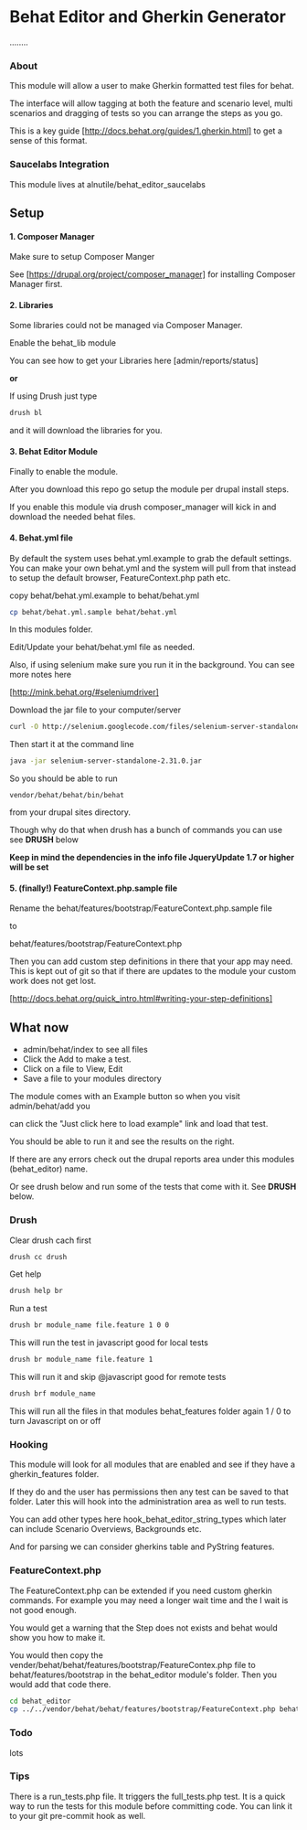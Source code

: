 # Behat Editor and Gherkin Generator
........
### About

This module will allow a user to make Gherkin formatted test files for behat.

The interface will allow tagging at both the feature and scenario level, multi scenarios and dragging
of tests so you can arrange the steps as you go.

This is a key guide [http://docs.behat.org/guides/1.gherkin.html] to get a sense of this format.


### Saucelabs Integration

This module lives at alnutile/behat_editor_saucelabs

## Setup

#### 1. Composer Manager

Make sure to setup Composer Manger

See [https://drupal.org/project/composer_manager] for installing Composer Manager first.

#### 2. Libraries

Some libraries could not be managed via Composer Manager.

Enable the behat_lib module

You can see how to get your Libraries here [admin/reports/status]

**or**

If using Drush just type 

```bash
drush bl 
```

and it will download the libraries for you.


#### 3. Behat Editor Module

Finally to enable the module.

After you download this repo go setup the module per drupal install steps.

If you enable this module via drush composer_manager will kick in and download the needed behat files.


#### 4. Behat.yml file

By default the system uses behat.yml.example to grab the default settings. You can make your own behat.yml and the system will pull from that instead to setup the default browser, FeatureContext.php path etc.

copy behat/behat.yml.example to behat/behat.yml

```bash
cp behat/behat.yml.sample behat/behat.yml
```

In this modules folder.

Edit/Update your behat/behat.yml file as needed. 

Also, if using selenium make sure you run it in the background. You can see more notes here 

[http://mink.behat.org/#seleniumdriver]

Download the jar file to your computer/server

```bash
curl -O http://selenium.googlecode.com/files/selenium-server-standalone-2.31.0.jar
```

Then start it at the command line

```bash
java -jar selenium-server-standalone-2.31.0.jar
```

So you should be able to run

```
vendor/behat/behat/bin/behat
```

from your drupal sites directory.

Though why do that when drush has a bunch of commands you can use see **DRUSH** below


**Keep in mind the dependencies in the info file
JqueryUpdate 1.7 or higher will be set**


#### 5. (finally!) FeatureContext.php.sample file

Rename the behat/features/bootstrap/FeatureContext.php.sample file 

to

behat/features/bootstrap/FeatureContext.php

Then you can add custom step definitions in there that your app may need.
This is kept out of git so that if there are updates to the module your custom work does not get lost.

[http://docs.behat.org/quick_intro.html#writing-your-step-definitions]



## What now

 * admin/behat/index to see all files
 * Click the Add to make a test.
 * Click on a file to View, Edit
 * Save a file to your modules directory

The module comes with an Example button so when you visit admin/behat/add you

can click the "Just click here to load example" link and load that test.

You should be able to run it and see the results on the right.

If there are any errors check out the drupal reports area under this modules (behat_editor) name.

Or see drush below and run some of the tests that come with it. See **DRUSH** below.

### Drush

Clear drush cach first

```bash
drush cc drush
```

Get help 
```bash
drush help br
```
Run a test
```bash
drush br module_name file.feature 1 0 0
```

This will run the test in javascript good for local tests
```bash
drush br module_name file.feature 1
```
This will run it and skip @javascript good for remote tests

```bash
drush brf module_name
```
This will run all the files in that modules behat_features folder again 1 / 0 to turn Javascript on or off

### Hooking

This module will look for all modules that are enabled and see if they have a
gherkin_features folder.

If they do and the user has permissions then any test can be saved to that folder.
Later this will hook into the administration area as well to run tests.


You can add other types here hook_behat_editor_string_types
which later can include Scenario Overviews, Backgrounds etc.

And for parsing we can consider gherkins table and PyString features.

### FeatureContext.php

The FeatureContext.php can be extended if you need custom gherkin commands.
For example you may need a longer wait time and the I wait is not good enough.

You would get a warning that the Step does not exists and behat would show you how
to make it.

You would then copy the vender/behat/behat/features/bootstrap/FeatureContex.php file
to behat/features/bootstrap in the behat_editor module's folder.
Then you would add that code there.

```bash
cd behat_editor
cp ../../vendor/behat/behat/features/bootstrap/FeatureContext.php behat/features/bootstrap/FeatureContex.php 
```


### Todo
lots


### Tips

There is a run_tests.php file. It triggers the full_tests.php test. It is a quick way
to run the tests for this module before committing code.
You can link it to your git pre-commit hook as well.
